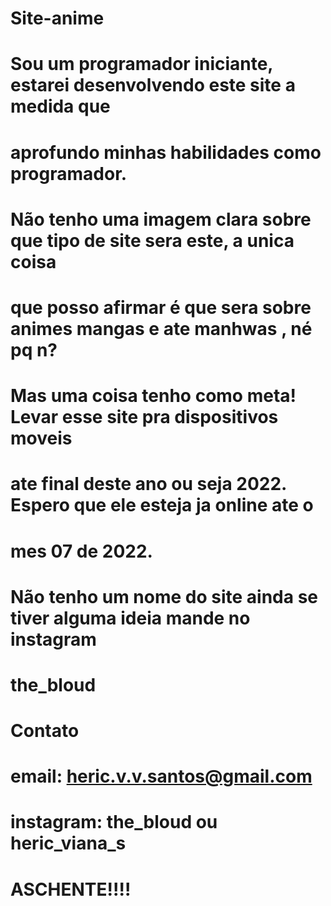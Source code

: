 #				 Site-anime
#    Sou um programador iniciante, estarei desenvolvendo este site a medida que
# aprofundo minhas habilidades como programador.
#   Não tenho uma imagem clara sobre que tipo de site sera este, a unica coisa 
# que posso afirmar é que sera sobre animes mangas e ate manhwas , né pq n?
# Mas uma coisa tenho como meta! Levar esse site pra dispositivos moveis 
# ate final deste ano ou seja 2022. Espero que ele esteja ja online ate o 
# mes 07 de 2022.

# Não tenho um nome do site ainda se tiver alguma ideia mande no instagram
# the_bloud
# Contato 
# email: heric.v.v.santos@gmail.com
# instagram: the_bloud ou heric_viana_s

# ASCHENTE!!!!

